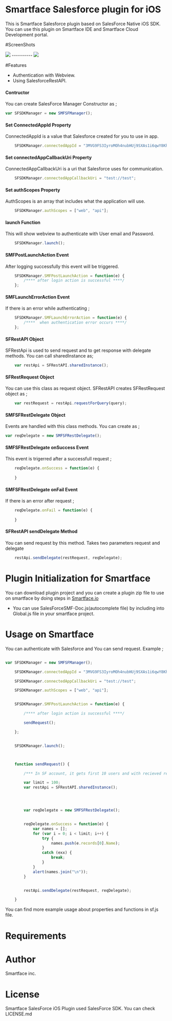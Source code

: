 # Smartface Salesforce plugin for iOS

This is Smartface Salesforce plugin based on SalesForce Native iOS SDK. You can use this plugin on Smartface IDE and Smartface Cloud Development portal.

#ScreenShots

<img src="http://i.imgur.com/LazEaOx.png">
----------
<img src="http://i.imgur.com/cbRNAhx.png">

#Features

* Authentication with Webview.
* Using SalesforceRestAPI.

#### Contructor
You can create SalesForce Manager Constructor as ;
```javascript
var SFSDKManager = new SMFSFManager();
```

#### Set ConnectedAppId Property
ConnectedAppId is a value that Salesforce created for you to use in app.
```javascript
    SFSDKManager.connectedAppId = "3MVG9FS3IyroMOh4nubHUj9SXAs1i6qwY8KhK6bsE6WmX3g9vrNsjA1CGgUsdasdasdfdsfsdfsdfqqww";
```

#### Set connectedAppCallbackUri Property
ConnectedAppCallbackUri is a uri that Salesforce uses for communication.
```javascript
    SFSDKManager.connectedAppCallbackUri = "test://test"; 
```

#### Set authScopes Property
AuthScopes is an array that includes what the application will use.

```Javascript
    SFSDKManager.authScopes = ["web", "api"];
```

#### launch Function
This will show webview to authenticate with User email and Password.

```Javascript
    SFSDKManager.launch();
```

#### SMFPostLaunchAction Event
After logging successfully this event will be triggered.
```Javascript
    SFSDKManager.SMFPostLaunchAction = function(e) {
        /**** after login action is successful ****/
    };
```

#### SMFLaunchErrorAction Event
If there is an error while authenticating ;
```Javascript
    SFSDKManager.SMFLaunchErrorAction = function(e) {
        /****  when authentication error occurs ****/
    };
```

#### SFRestAPI Object
SFRestApi is used to send request and to get response with delegate methods. You can call sharedInstance as;
```Javascript
    var restApi = SFRestAPI.sharedInstance();
```

#### SFRestRequest Object
You can use this class as request object. SFRestAPI creates SFRestRequest object as ;
```Javascript
    var restRequest = restApi.requestForQuery(query);
```

#### SMFSFRestDelegate Object
Events are handled with this class methods. You can create as ;
```Javascript
var reqDelegate = new SMFSFRestDelegate();
```

#### SMFSFRestDelegate onSuccess Event
This event is trigerred after a successfull request ;
```Javascript
    reqDelegate.onSuccess = function(e) {
    
    }
```

#### SMFSFRestDelegate onFail Event
If there is an error after request ;
```Javascript
    reqDelegate.onFail = function(e) {
    
    }
```

#### SFRestAPI sendDelegate Method
You can send request by this method. Takes two parameters request and delegate
```Javascript
    restApi.sendDelegate(restRequest, reqDelegate);
```


# Plugin Initialization for Smartface

You can download plugin project and you can create a plugin zip file to use on smartface by doing steps in  [Smartface.io](http://www.smartface.io/developer/guides/plugins/developing-smartface-plugins/)
* You can use SalesForceSMF-Doc.js(autocomplete file) by including into Global.js file in your smartface project.

# Usage on Smartface

You can authenticate with Salesforce and You can send request. Example ;

```javascript

var SFSDKManager = new SMFSFManager();

    SFSDKManager.connectedAppId = "3MVG9FS3IyroMOh4nubHUj9SXAs1i6qwY8KhK6bsE6WmX3g9vrNsjA1CGgUsdasdasdfdsfsdfsdfqqww";

    SFSDKManager.connectedAppCallbackUri = "test://test"; 

    SFSDKManager.authScopes = ["web", "api"];


    SFSDKManager.SMFPostLaunchAction = function(e) {

        /**** after login action is successful ****/

        sendRequest();

    };


    SFSDKManager.launch();



    function sendRequest() {

        /*** In SF account, it gets first 10 users and with recieved response it alerts the first user name ***/

        var limit = 100;
        var restApi = SFRestAPI.sharedInstance();




        var reqDelegate = new SMFSFRestDelegate();


        reqDelegate.onSuccess = function(e) {
            var names = [];
            for (var i = 0; i < limit; i++) {
                try {
                    names.push(e.records[0].Name);
                }
                catch (exx) {
                    break;
                }
            }
            alert(names.join("\n"));
        }


        restApi.sendDelegate(restRequest, reqDelegate);

    }

```
You can find more example usage about properties and functions in sf.js file.

# Requirements



# Author
 Smartface inc.

# License
Smartface SalesForce iOS Plugin used SalesForce SDK. You can check LICENSE.md





